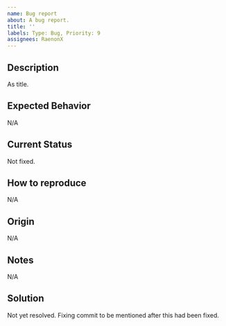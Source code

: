 ```yaml
---
name: Bug report
about: A bug report.
title: ''
labels: Type: Bug, Priority: 9
assignees: RaenonX
---
```


## Description
As title.

## Expected Behavior
N/A

## Current Status
Not fixed.

## How to reproduce
N/A

## Origin
N/A

## Notes
N/A

## Solution
Not yet resolved. Fixing commit to be mentioned after this had been fixed.
